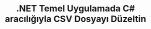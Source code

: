 ---
############################# Static ############################
layout: "autogen"
draft: false
path: "tr/redaction/net/text/csv"
otherformats: DOC DOCM DOCX DOT DOTM DOTX PDF POT POTM PPS PPSM PPSX PPT PPTM PPTX RTF XLS XLSM XLSX XLT XLTM XLTX  

############################# Head ############################
head_title: "CSV Dokümanlardaki Hassas Bilgileri .NET Core Aracılığıyla Çıkartın"
head_description: "Farklı biçimlerdeki belgeler için tam ifade veya normal ifade kullanarak metin redaksiyonu uygulayın"

############################# Header ############################
title: ".NET Temel Uygulamada C# aracılığıyla CSV Dosyayı Düzeltin"
description: "Office ve OpenOffice Belgeleri, E-Tablolar ve Sunumların yanı sıra Windows, Linux ve macOS'ta CSV'te Metin Arayın ve Değiştirin"

################### SubMenu/Download Button #####################
submenu:
    enable: true

############################# About ############################
about:
    enable: true
    title: ".NET API için Belge Redaksiyonu"
    content: |
        PDF, Word, Excel, PowerPoint belgelerinden ve resimlerinden hassas ve sınıflandırılmış bilgileri yeniden düzenlemek için, meta verileri değiştirme ve yorumları kaldırma yeteneği dahil, biçimden bağımsız tek bir arayüz. GroupDocs.Redaction for .NET aracıyla, metni yeniden düzenleyebilir ve düzeltilmiş belgeyi PDF içinde kaydedebilir, tüm sayfaları raster görüntülere dönüştürebilir veya daha fazla düzenleme için belgeyi orijinal biçiminde tutabilirsiniz.

############################# Steps ############################
steps:
    enable: true
    title_left: "C# aracılığıyla CSV'ten Tam Metni Reddet"
    content_left: |
        [GroupDocs.Redaction](tr//redaction/net/), .NET geliştiricilerinin birkaç kolay adımda CSV dosya düzenleme özelliği eklemesini kolaylaştırır.

        *   [Redactor](https://apireference.groupdocs.com/redaction/net/groupdocs.redaction/redactor) sınıfının bir örneğini oluşturun ve CSV dosyasını yükleyin
        *   Metni bulmak ve değiştirmek için [ExactPhraseRedaction](https://apireference.groupdocs.com/redaction/net/groupdocs.redaction.redactions/exactphraseredaction) sınıfının bir örneğini oluşturun
        *   ExactPhraseRedaction nesnesiyle [Redactor.Apply](https://apireference.groupdocs.com/redaction/net/groupdocs.redaction/redactor/methods/apply/index) yöntemini çağırın
        
    title_right: "Redaksiyon API'sini Kullanmaya Başlayın"
    content_right: |
        Komut satırından "nuget install GroupDocs.Redaction"" olarak veya Visual Studio'nun Paket Yöneticisi Konsolu aracılığıyla "Install-Package GroupDocs.Redaction"" ile yükleyin. 
        Alternatif olarak, [downloads](https://downloads.groupdocs.com/redaction/net) adresinden bir ZIP dosyasındaki çevrimdışı MSI yükleyicisini veya DLL'leri edinin ve projenizde buna manuel olarak başvurun.  
        
    code: |
        ```cs
        using (Redactor redactor = new Redactor(@"sample.csv"))
        {
        	redactor.Apply(new ExactPhraseRedaction("John Doe", new ReplacementOptions("[personal]")));
        	redactor.Save();
        }
        ```

############################# Demos ############################
demos:
    enable: true
############################# About Formats ############################
about_formats:
    enable: true
############################# More Formats ############################
more_formats:
    enable: true

############################# Back to top ###############################
back_to_top:
    enable: true
---